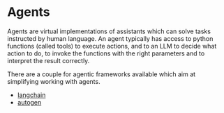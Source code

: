 # Agents

Agents are virtual implementations of assistants which can solve tasks instructed by human language. An agent typically has access to python functions (called tools) to execute actions, and to an LLM to decide what action to do, to invoke the functions with the right parameters and to interpret the result correctly.

There are a couple for agentic frameworks available which aim at simplifying working with agents.
* [langchain](https://github.com/langchain-ai/langchain)
* [autogen](https://github.com/microsoft/autogen)